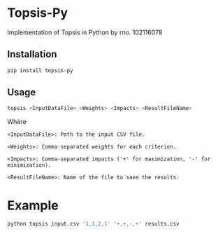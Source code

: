 # Topsis-Py

Implementation of Topsis in Python by rno. 102116078

## Installation

```bash
pip install topsis-py
```
## Usage

```bash
topsis <InputDataFile> <Weights> <Impacts> <ResultFileName>
```

Where
```
<InputDataFile>: Path to the input CSV file.

<Weights>: Comma-separated weights for each criterion.

<Impacts>: Comma-separated impacts ('+' for maximization, '-' for minimization).

<ResultFileName>: Name of the file to save the results.
```

# Example
```bash
python topsis input.csv '1,1,2,1' '+,+,-,+' results.csv
```